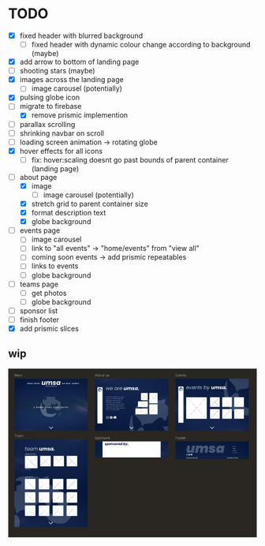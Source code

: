 # TODO
- [x] fixed header with blurred background
  - [ ] fixed header with dynamic colour change according to background (maybe)
- [x] add arrow to bottom of landing page
- [ ] shooting stars (maybe)
- [x] images across the landing page
  - [ ] image carousel (potentially)
- [x] pulsing globe icon
- [ ] migrate to firebase
  - [x] remove prismic implemention
- [ ] parallax scrolling
- [ ] shrinking navbar on scroll
- [ ] loading screen animation -> rotating globe
- [x] hover effects for all icons
  - [ ] fix: hover:scaling doesnt go past bounds of parent container (landing page)
- [ ] about page
  - [x] image 
    - [ ] image carousel (potentially)
  - [x] stretch grid to parent container size
  - [x] format description text
  - [x] globe background
- [ ] events page
  - [ ] image carousel
  - [ ] link to "all events" -> "home/events" from "view all"
  - [ ] coming soon events -> add prismic repeatables
  - [ ] links to events
  - [ ] globe background
- [ ] teams page
  - [ ] get photos
  - [ ] globe background
- [ ] sponsor list
- [ ] finish footer
- [x] add prismic slices

## wip

![umsa wip](umsa-wip.jpg)
